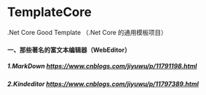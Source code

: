 # TemplateCore
.Net Core Good Template （.Net Core 的通用模板项目）
#### 一、那些著名的富文本编辑器（WebEditor）
##### 1.MarkDown                       https://www.cnblogs.com/jiyuwu/p/11791198.html
##### 2.Kindeditor                     https://www.cnblogs.com/jiyuwu/p/11797389.html
